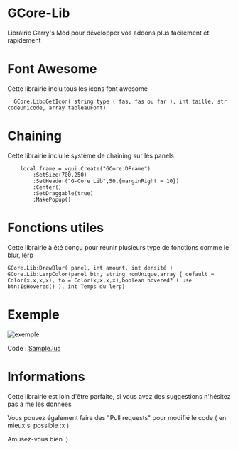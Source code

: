 # GCore-Lib
Librairie Garry's Mod pour développer vos addons plus facilement et rapidement 

# Font Awesome
Cette librairie inclu tous les icons font awesome
```
  GCore.Lib:GetIcon( string type ( fas, fas ou far ), int taille, str codeUnicode, array tableauFont)
```
# Chaining
Cette librairie inclu le système de chaining sur les panels
```
    local frame = vgui.Create("GCore:DFrame")
        :SetSize(700,250)
        :SetHeader("G-Core Lib",50,{marginRight = 10})
        :Center()
        :SetDraggable(true)
        :MakePopup()
```
# Fonctions utiles 
Cette librairie à été conçu pour réunir plusieurs type de fonctions comme le blur, lerp
```
GCore.Lib:DrawBlur( panel, int amount, int densité )
GCore.Lib:LerpColor(panel btn, string nomUnique,array { default = Color(x,x,x,x), to = Color(x,x,x,x),boolean hovered? ( use btn:IsHovered() ), int Temps du lerp)
```

# Exemple 
![exemple](https://image.prntscr.com/image/TtjohLwmTgK_jjlttu6YRQ.png)

Code : [Sample.lua](https://github.com/SlownLS/gcore-lib/blob/master/gcore_lib/lua/gcore_lib/client/sample.lua)

# Informations

Cette librairie est loin d'être parfaite, si vous avez des suggestions n'hésitez pas à me les données 

Vous pouvez également faire des "Pull requests" pour modifié le code ( en mieux si possible :x )

Amusez-vous bien :)
